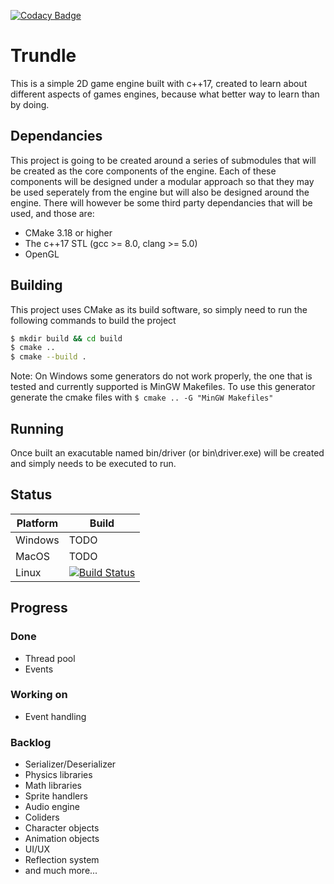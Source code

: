 [![Codacy Badge](https://api.codacy.com/project/badge/Grade/c1f4810974d4455680dd2a861df375d0)](https://app.codacy.com/manual/zacharyselk/Trundle?utm_source=github.com&utm_medium=referral&utm_content=zacharyselk/Trundle&utm_campaign=Badge_Grade_Dashboard)

# Trundle
This is a simple 2D game engine built with c++17, created to learn about different aspects of games engines, because what better way to learn than by doing.

## Dependancies
This project is going to be created around a series of submodules that will be created as the core components of the engine. Each of these components will be designed under a modular approach so that they may be used seperately from the engine but will also be designed around the engine.
There will however be some third party dependancies that will be used, and those are:
  * CMake 3.18 or higher
  * The c++17 STL (gcc >= 8.0, clang >= 5.0)
  * OpenGL


## Building
This project uses CMake as its build software, so simply need to run the following commands to build the project
```sh
$ mkdir build && cd build
$ cmake ..
$ cmake --build .
```

Note: On Windows some generators do not work properly, the one that is tested and currently supported is MinGW Makefiles. To use this generator generate the cmake files with `$ cmake .. -G "MinGW Makefiles"`

## Running
Once built an exacutable named bin/driver (or bin\driver.exe) will be created and simply needs to be executed to run.

## Status
| Platform | Build                                                                                                                     |
| -------- | ------------------------------------------------------------------------------------------------------------------------- |
| Windows  | TODO                                                                                                                      |
| MacOS    | TODO                                                                                                                      |
| Linux    | [![Build Status](https://travis-ci.com/zacharyselk/Trundle.svg?branch=master)](https://travis-ci.com/zacharyselk/Trundle) |

## Progress
### Done
  * Thread pool
  * Events

### Working on
  * Event handling

### Backlog
  * Serializer/Deserializer
  * Physics libraries
  * Math libraries
  * Sprite handlers
  * Audio engine
  * Coliders
  * Character objects
  * Animation objects
  * UI/UX
  * Reflection system
  * and much more...
